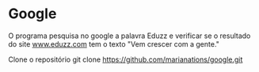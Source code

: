 # Google

 O programa pesquisa no google a palavra Eduzz e verificar se o resultado do site www.eduzz.com tem o texto "Vem crescer com a gente."


 Clone o repositório
git clone https://github.com/marianations/google.git




